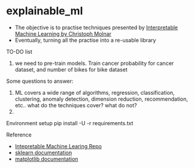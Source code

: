 # explainable_ml
* The objective is to practise techniques presented by [Interpretable Machine Learning by Christoph Molnar](https://christophm.github.io/interpretable-ml-book/)
* Eventually, turning all the practise into a re-usable library

TO-DO list
1. we need to pre-train models. Train cancer probability for cancer dataset, and number of bikes for bike dataset

Some questions to answer:
1. ML covers a wide range of algorithms, regression, classification, clustering, anomaly detection, dimension reduction, recommendation, etc.. what do the techniques cover? what do not?
2. 

Environment setup
pip install -U -r requirements.txt

Reference
* [Intepretable Machine Learing Repo](https://github.com/christophM/interpretable-ml-book)
* [sklearn documentation](https://scikit-learn.org/stable/)
* [matplotlib documentation](https://matplotlib.org/)